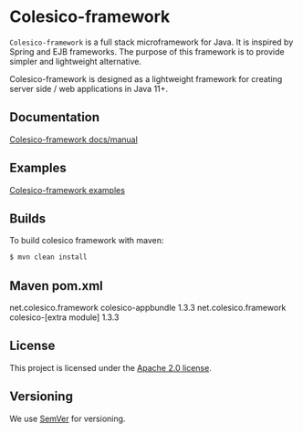# Colesico-framework

`Colesico-framework` is a full stack microframework for Java. It is inspired by Spring and EJB frameworks.
The purpose of this framework is to provide simpler and lightweight alternative.

Colesico-framework is designed as a lightweight framework for creating server side / web applications in Java 11+.

## Documentation

 [Colesico-framework docs/manual](https://github.com/colesico/colesico-framework/blob/master/doc/src/asciidoc/framework.asciidoc)

## Examples

 [Colesico-framework examples](https://github.com/colesico/colesico-framework/tree/master/examples)

## Builds

To build colesico framework with maven:

```bash
$ mvn clean install
```

## Maven pom.xml


<dependency>
  <groupId>net.colesico.framework</groupId>
  <artifactId>colesico-appbundle</artifactId>
  <version>1.3.3</version>
</dependency>

<dependency>
  <groupId>net.colesico.framework</groupId>
  <artifactId>colesico-[extra module]</artifactId>
  <version>1.3.3</version>
</dependency>

## License

This project is licensed under the
[Apache 2.0 license](https://www.apache.org/licenses/LICENSE-2.0.html).

## Versioning

We use [SemVer](http://semver.org/) for versioning.
